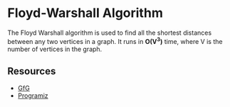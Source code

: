 # Floyd-Warshall Algorithm

The Floyd Warshall algorithm is used to find all the shortest distances between any two vertices in a graph. It runs in **O(V<sup>3</sup>)** time, where V is
the number of vertices in the graph.

## Resources

 - [GfG](https://www.geeksforgeeks.org/floyd-warshall-algorithm-dp-16/)
 - [Programiz](https://www.programiz.com/dsa/floyd-warshall-algorithm)
